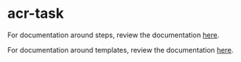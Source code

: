 # acr-task

For documentation around steps, review the documentation [here](https://github.com/Azure/acr-builder/blob/master/docs/acb.md).

For documentation around templates, review the documentation [here](https://github.com/Azure/acr-builder/blob/master/docs/templates.md).